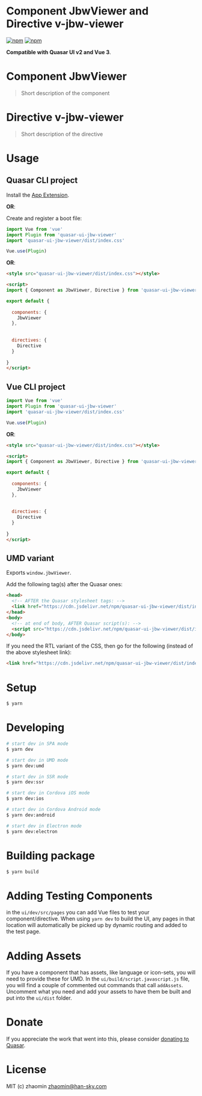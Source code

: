 # Component JbwViewer and Directive v-jbw-viewer

[![npm](https://img.shields.io/npm/v/quasar-ui-jbw-viewer.svg?label=quasar-ui-jbw-viewer)](https://www.npmjs.com/package/quasar-ui-jbw-viewer)
[![npm](https://img.shields.io/npm/dt/quasar-ui-jbw-viewer.svg)](https://www.npmjs.com/package/quasar-ui-jbw-viewer)

**Compatible with Quasar UI v2 and Vue 3**.


# Component JbwViewer
> Short description of the component



# Directive v-jbw-viewer
> Short description of the directive


# Usage

## Quasar CLI project


Install the [App Extension](../app-extension).

**OR**:


Create and register a boot file:

```js
import Vue from 'vue'
import Plugin from 'quasar-ui-jbw-viewer'
import 'quasar-ui-jbw-viewer/dist/index.css'

Vue.use(Plugin)
```

**OR**:

```html
<style src="quasar-ui-jbw-viewer/dist/index.css"></style>

<script>
import { Component as JbwViewer, Directive } from 'quasar-ui-jbw-viewer'

export default {
  
  components: {
    JbwViewer
  },
  
  
  directives: {
    Directive
  }
  
}
</script>
```

## Vue CLI project

```js
import Vue from 'vue'
import Plugin from 'quasar-ui-jbw-viewer'
import 'quasar-ui-jbw-viewer/dist/index.css'

Vue.use(Plugin)
```

**OR**:

```html
<style src="quasar-ui-jbw-viewer/dist/index.css"></style>

<script>
import { Component as JbwViewer, Directive } from 'quasar-ui-jbw-viewer'

export default {
  
  components: {
    JbwViewer
  },
  
  
  directives: {
    Directive
  }
  
}
</script>
```

## UMD variant

Exports `window.jbwViewer`.

Add the following tag(s) after the Quasar ones:

```html
<head>
  <!-- AFTER the Quasar stylesheet tags: -->
  <link href="https://cdn.jsdelivr.net/npm/quasar-ui-jbw-viewer/dist/index.min.css" rel="stylesheet" type="text/css">
</head>
<body>
  <!-- at end of body, AFTER Quasar script(s): -->
  <script src="https://cdn.jsdelivr.net/npm/quasar-ui-jbw-viewer/dist/index.umd.min.js"></script>
</body>
```
If you need the RTL variant of the CSS, then go for the following (instead of the above stylesheet link):
```html
<link href="https://cdn.jsdelivr.net/npm/quasar-ui-jbw-viewer/dist/index.rtl.min.css" rel="stylesheet" type="text/css">
```

# Setup
```bash
$ yarn
```

# Developing
```bash
# start dev in SPA mode
$ yarn dev

# start dev in UMD mode
$ yarn dev:umd

# start dev in SSR mode
$ yarn dev:ssr

# start dev in Cordova iOS mode
$ yarn dev:ios

# start dev in Cordova Android mode
$ yarn dev:android

# start dev in Electron mode
$ yarn dev:electron
```

# Building package
```bash
$ yarn build
```

# Adding Testing Components
in the `ui/dev/src/pages` you can add Vue files to test your component/directive. When using `yarn dev` to build the UI, any pages in that location will automatically be picked up by dynamic routing and added to the test page.

# Adding Assets
If you have a component that has assets, like language or icon-sets, you will need to provide these for UMD. In the `ui/build/script.javascript.js` file, you will find a couple of commented out commands that call `addAssets`. Uncomment what you need and add your assets to have them be built and put into the `ui/dist` folder.

# Donate
If you appreciate the work that went into this, please consider [donating to Quasar](https://donate.quasar.dev).

# License
MIT (c) zhaomin <zhaomin@han-sky.com>
